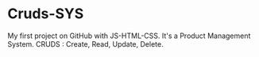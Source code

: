 # Cruds-SYS
 My first project on GitHub with JS-HTML-CSS.
 It's a Product Management System.
 CRUDS : Create, Read, Update, Delete.
